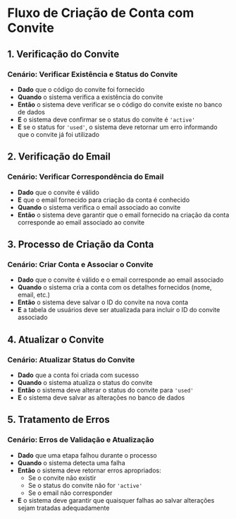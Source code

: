# Fluxo de Criação de Conta com Convite

## 1. Verificação do Convite

### Cenário: Verificar Existência e Status do Convite

- **Dado** que o código do convite foi fornecido
- **Quando** o sistema verifica a existência do convite
- **Então** o sistema deve verificar se o código do convite existe no banco de dados
- **E** o sistema deve confirmar se o status do convite é `'active'`
- **E** se o status for `'used'`, o sistema deve retornar um erro informando que o convite já foi utilizado

## 2. Verificação do Email

### Cenário: Verificar Correspondência do Email

- **Dado** que o convite é válido
- **E** que o email fornecido para criação da conta é conhecido
- **Quando** o sistema verifica o email associado ao convite
- **Então** o sistema deve garantir que o email fornecido na criação da conta corresponde ao email associado ao convite

## 3. Processo de Criação da Conta

### Cenário: Criar Conta e Associar o Convite

- **Dado** que o convite é válido e o email corresponde ao email associado
- **Quando** o sistema cria a conta com os detalhes fornecidos (nome, email, etc.)
- **Então** o sistema deve salvar o ID do convite na nova conta
- **E** a tabela de usuários deve ser atualizada para incluir o ID do convite associado

## 4. Atualizar o Convite

### Cenário: Atualizar Status do Convite

- **Dado** que a conta foi criada com sucesso
- **Quando** o sistema atualiza o status do convite
- **Então** o sistema deve alterar o status do convite para `'used'`
- **E** o sistema deve salvar as alterações no banco de dados

## 5. Tratamento de Erros

### Cenário: Erros de Validação e Atualização

- **Dado** que uma etapa falhou durante o processo
- **Quando** o sistema detecta uma falha
- **Então** o sistema deve retornar erros apropriados:
  - Se o convite não existir
  - Se o status do convite não for `'active'`
  - Se o email não corresponder
- **E** o sistema deve garantir que quaisquer falhas ao salvar alterações sejam tratadas adequadamente
